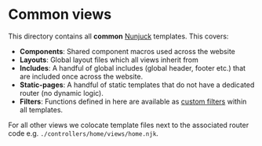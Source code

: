 # Common views

This directory contains all **common** [Nunjuck](https://mozilla.github.io/nunjucks/) templates. This covers:

-   **Components**: Shared component macros used across the website
-   **Layouts**: Global layout files which all views inherit from
-   **Includes**: A handful of global includes (global header, footer etc.) that are included once across the website.
-   **Static-pages**: A handful of static templates that do not have a dedicated router (no dynamic logic).
-   **Filters**: Functions defined in here are available as [custom filters](https://mozilla.github.io/nunjucks/api.html#custom-filters) within all templates.

For all other views we colocate template files next to the associated router code e.g. `./controllers/home/views/home.njk`.
